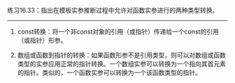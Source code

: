 练习16.33：指出在模板实参推断过程中允许对函数实参进行的两种类型转换。

---

1. const转换：将一个非const对象的引用（或指针）传递给一个const的引用（或指针）形参。

2. 数组或函数到指针的转换：如果函数形参不是引用类型，则可以对数组或函数类型的实参应用正常的指针转换。一个数组实参可以转换为一个指向其首元素的指针。类似的，一个函数实参可以转换为一个该函数类型的指针。
